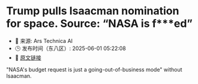 # Trump pulls Isaacman nomination for space. Source: “NASA is f***ed”
- 📅 来源: Ars Technica AI
- 🕒 发布时间（东八区）: 2025-06-01 05:22:08
- 🔗 [原文链接](https://arstechnica.com/space/2025/05/trump-pulls-isaacman-nomination-for-space-source-nasa-is-fed/)

"NASA's budget request is just a going-out-of-business mode" without Isaacman.
